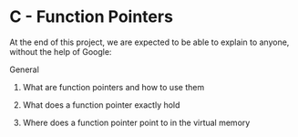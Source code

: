 # C - Function Pointers
At the end of this project, we are expected to be able to explain to anyone, without the help of Google:

General
1. What are function pointers and how to use them

2. What does a function pointer exactly hold

3. Where does a function pointer point to in the virtual memory